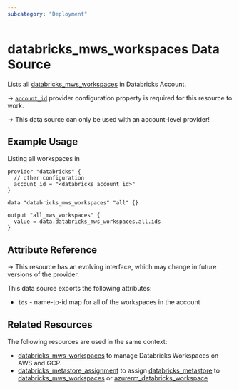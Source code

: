```yaml
---
subcategory: "Deployment"
---
```

# databricks_mws_workspaces Data Source

Lists all [databricks_mws_workspaces](../resources/mws_workspaces.md) in Databricks Account.

-> [`account_id`](../index.md#account_id) provider configuration property is required for this resource to work.

-> This data source can only be used with an account-level provider!

## Example Usage

Listing all workspaces in

```hcl
provider "databricks" {
  // other configuration
  account_id = "<databricks account id>"
}

data "databricks_mws_workspaces" "all" {}

output "all_mws_workspaces" {
  value = data.databricks_mws_workspaces.all.ids
}
```

## Attribute Reference

-> This resource has an evolving interface, which may change in future versions of the provider.

This data source exports the following attributes:

* `ids` - name-to-id map for all of the workspaces in the account

## Related Resources

The following resources are used in the same context:

* [databricks_mws_workspaces](../resources/mws_workspaces.md) to manage Databricks Workspaces on AWS and GCP.
* [databricks_metastore_assignment](../resources/metastore_assignment.md) to assign [databricks_metastore](../resources/metastore.md) to [databricks_mws_workspaces](../resources/mws_workspaces.md) or [azurerm_databricks_workspace](https://registry.terraform.io/providers/hashicorp/azurerm/latest/docs/resources/databricks_workspace)
